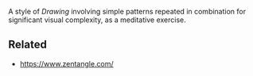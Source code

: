 A style of *Drawing* involving simple patterns repeated in combination for significant visual complexity, as a meditative exercise.

## Related

* https://www.zentangle.com/
